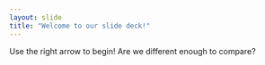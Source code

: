 ```yaml
---
layout: slide
title: "Welcome to our slide deck!"
---
```


Use the right arrow to begin!
Are we different enough to compare?
